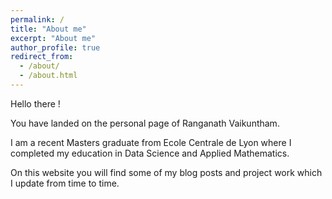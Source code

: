 ```yaml
---
permalink: /
title: "About me"
excerpt: "About me"
author_profile: true
redirect_from: 
  - /about/
  - /about.html
---
```


Hello there !

You have landed on the personal page of Ranganath Vaikuntham.

I am a recent Masters graduate from Ecole Centrale de Lyon where I completed my education in Data Science and Applied Mathematics.

On this website you will find some of my blog posts and project work which I update from time to time.
